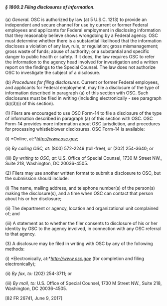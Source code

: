 ##### § 1800.2 Filing disclosures of information. #####

(a) *General.* OSC is authorized by law (at 5 U.S.C. 1213) to provide an independent and secure channel for use by current or former Federal employees and applicants for Federal employment in disclosing information that they reasonably believe shows wrongdoing by a Federal agency. OSC must determine whether there is a substantial likelihood that the information discloses a violation of any law, rule, or regulation; gross mismanagement; gross waste of funds; abuse of authority; or a substantial and specific danger to public health or safety. If it does, the law requires OSC to refer the information to the agency head involved for investigation and a written report on the findings to the Special Counsel. The law does not authorize OSC to investigate the subject of a disclosure.

(b) *Procedures for filing disclosures.* Current or former Federal employees, and applicants for Federal employment, may file a disclosure of the type of information described in paragraph (a) of this section with OSC. Such disclosures must be filed in writing (including electronically - see paragraph (b)(3)(i) of this section).

(1) Filers are encouraged to use OSC Form-14 to file a disclosure of the type of information described in paragraph (a) of this section with OSC. OSC Form-14 provides more information about OSC jurisdiction, and procedures for processing whistleblower disclosures. OSC Form-14 is available:

(i) *Online, at:**http://www.osc.gov;*

(ii) *By calling OSC, at:* (800) 572-2249 (toll-free), or (202) 254-3640; or

(iii) *By writing to OSC, at:* U.S. Office of Special Counsel, 1730 M Street NW., Suite 218, Washington, DC 20036-4505.

(2) Filers may use another written format to submit a disclosure to OSC, but the submission should include:

(i) The name, mailing address, and telephone number(s) of the person(s) making the disclosure(s), and a time when OSC can contact that person about his or her disclosure;

(ii) The department or agency, location and organizational unit complained of; and

(iii) A statement as to whether the filer consents to disclosure of his or her identity by OSC to the agency involved, in connection with any OSC referral to that agency.

(3) A disclosure may be filed in writing with OSC by any of the following methods:

(i) *Electronically, at:**http://www.osc.gov* (for completion and filing electronically);

(ii) *By fax, to:* (202) 254-3711; or

(iii) *By mail, to:* U.S. Office of Special Counsel, 1730 M Street NW., Suite 218, Washington, DC 20036-4505.

[82 FR 26741, June 9, 2017]